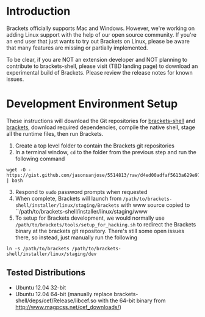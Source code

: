 Introduction
====

Brackets officially supports Mac and Windows. However, we're working on adding Linux support with the help of our open source community. If you're an end user that just wants to try out Brackets on Linux, please be aware that many features are missing or partially implemented.

To be clear, if you are NOT an extension developer and NOT planning to contribute to brackets-shell, please visit (TBD landing page) to download an experimental build of Brackets. Please review the release notes for known issues.

Development Environment Setup
====

These instructions will download the Git repositories for [brackets-shell](https://github.com/adobe/brackets-shell) and [brackets](https://github.com/adobe/brackets), download required dependencies, compile the native shell, stage all the runtime files, then run Brackets.

1. Create a top level folder to contain the Brackets git repositories
2. In a terminal window, ``cd`` to the folder from the previous step and run the following command
```shell
wget -O - https://gist.github.com/jasonsanjose/5514813/raw/d4ed00adfaf5613a629e97a4f9123532e9938928/setup.sh | bash
```
3. Respond to ``sudo`` password prompts when requested
4. When complete, Brackets will launch from ``/path/to/brackets-shell/installer/linux/staging/Brackets`` with www source copied to ``/path/to/brackets-shell/installer/linux/staging/www
5. To setup for Brackets development, we would normally use ``/path/to/brackets/tools/setup_for_hacking.sh`` to redirect the Brackets binary at the brackets git repository. There's still some open issues there, so instead, just manually run the following
```shell
ln -s /path/to/brackets /path/to/brackets-shell/installer/linux/staging/dev
``` 

Tested Distributions
----

* Ubuntu 12.04 32-bit
* Ubuntu 12.04 64-bit (manually replace brackets-shell/deps/cef/Release/libcef.so with the 64-bit binary from http://www.magpcss.net/cef_downloads/)